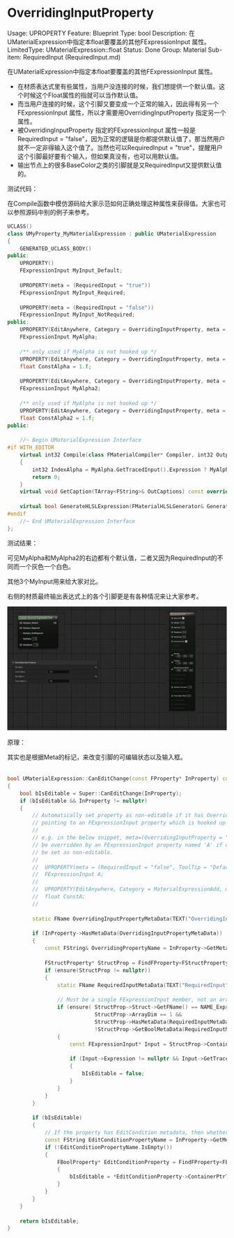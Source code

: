 # OverridingInputProperty

Usage: UPROPERTY
Feature: Blueprint
Type: bool
Description: 在UMaterialExpression中指定本float要覆盖的其他FExpressionInput 属性。
LimitedType: UMaterialExpression::float
Status: Done
Group: Material
Sub-item: RequiredInput (RequiredInput.md)

在UMaterialExpression中指定本float要覆盖的其他FExpressionInput 属性。

- 在材质表达式里有些属性，当用户没连接的时候，我们想提供一个默认值。这个时候这个Float属性的指就可以当作默认值。
- 而当用户连接的时候，这个引脚又要变成一个正常的输入，因此得有另一个FExpressionInput 属性，所以才需要用OverridingInputProperty 指定另一个属性。
- 被OverridingInputProperty 指定的FExpressionInput 属性一般是RequiredInput = "false"，因为正常的逻辑是你都提供默认值了，那当然用户就不一定非得输入这个值了。当然也可以RequiredInput = "true"，提醒用户这个引脚最好要有个输入，但如果真没有，也可以用默认值。
- 输出节点上的很多BaseColor之类的引脚就是又RequiredInput又提供默认值的。

测试代码：

在Compile函数中模仿源码给大家示范如何正确处理这种属性来获得值。大家也可以参照源码中别的例子来参考。

```cpp
UCLASS()
class UMyProperty_MyMaterialExpression : public UMaterialExpression
{
	GENERATED_UCLASS_BODY()
public:
	UPROPERTY()
	FExpressionInput MyInput_Default;

	UPROPERTY(meta = (RequiredInput = "true"))
	FExpressionInput MyInput_Required;

	UPROPERTY(meta = (RequiredInput = "false"))
	FExpressionInput MyInput_NotRequired;
public:
	UPROPERTY(EditAnywhere, Category = OverridingInputProperty, meta = (RequiredInput = "false"))
	FExpressionInput MyAlpha;

	/** only used if MyAlpha is not hooked up */
	UPROPERTY(EditAnywhere, Category = OverridingInputProperty, meta = (OverridingInputProperty = "MyAlpha"))
	float ConstAlpha = 1.f;

	UPROPERTY(EditAnywhere, Category = OverridingInputProperty, meta = (RequiredInput = "true"))
	FExpressionInput MyAlpha2;

	/** only used if MyAlpha is not hooked up */
	UPROPERTY(EditAnywhere, Category = OverridingInputProperty, meta = (OverridingInputProperty = "MyAlpha2"))
	float ConstAlpha2 = 1.f;
public:

	//~ Begin UMaterialExpression Interface
#if WITH_EDITOR
	virtual int32 Compile(class FMaterialCompiler* Compiler, int32 OutputIndex) override
	{
		int32 IndexAlpha = MyAlpha.GetTracedInput().Expression ? MyAlpha.Compile(Compiler) : Compiler->Constant(ConstAlpha);
		return 0;
	}
	virtual void GetCaption(TArray<FString>& OutCaptions) const override;

	virtual bool GenerateHLSLExpression(FMaterialHLSLGenerator& Generator, UE::HLSLTree::FScope& Scope, int32 OutputIndex, UE::HLSLTree::FExpression const*& OutExpression) const override;
#endif
	//~ End UMaterialExpression Interface
};

```

测试结果：

可见MyAlpha和MyAlpha2的右边都有个默认值，二者又因为RequiredInput的不同而一个灰色一个白色。

其他3个MyInput用来给大家对比。

右侧的材质最终输出表达式上的各个引脚更是有各种情况来让大家参考。

![Untitled](OverridingInputProperty/Untitled.png)

原理：

其实也是根据Meta的标记，来改变引脚的可编辑状态以及输入框。

```cpp

bool UMaterialExpression::CanEditChange(const FProperty* InProperty) const
{
	bool bIsEditable = Super::CanEditChange(InProperty);
	if (bIsEditable && InProperty != nullptr)
	{
		// Automatically set property as non-editable if it has OverridingInputProperty metadata
		// pointing to an FExpressionInput property which is hooked up as an input.
		//
		// e.g. in the below snippet, meta=(OverridingInputProperty = "A") indicates that ConstA will
		// be overridden by an FExpressionInput property named 'A' if one is connected, and will thereby
		// be set as non-editable.
		//
		//	UPROPERTY(meta = (RequiredInput = "false", ToolTip = "Defaults to 'ConstA' if not specified"))
		//	FExpressionInput A;
		//
		//	UPROPERTY(EditAnywhere, Category = MaterialExpressionAdd, meta = (OverridingInputProperty = "A"))
		//	float ConstA;
		//

		static FName OverridingInputPropertyMetaData(TEXT("OverridingInputProperty"));

		if (InProperty->HasMetaData(OverridingInputPropertyMetaData))
		{
			const FString& OverridingPropertyName = InProperty->GetMetaData(OverridingInputPropertyMetaData);

			FStructProperty* StructProp = FindFProperty<FStructProperty>(GetClass(), *OverridingPropertyName);
			if (ensure(StructProp != nullptr))
			{
				static FName RequiredInputMetaData(TEXT("RequiredInput"));

				// Must be a single FExpressionInput member, not an array, and must be tagged with metadata RequiredInput="false"
				if (ensure(	StructProp->Struct->GetFName() == NAME_ExpressionInput &&
							StructProp->ArrayDim == 1 &&
							StructProp->HasMetaData(RequiredInputMetaData) &&
							!StructProp->GetBoolMetaData(RequiredInputMetaData)))
				{
					const FExpressionInput* Input = StructProp->ContainerPtrToValuePtr<FExpressionInput>(this);

					if (Input->Expression != nullptr && Input->GetTracedInput().Expression != nullptr)
					{
						bIsEditable = false;
					}
				}
			}
		}

		if (bIsEditable)
		{
			// If the property has EditCondition metadata, then whether it's editable depends on the other EditCondition property
			const FString EditConditionPropertyName = InProperty->GetMetaData(TEXT("EditCondition"));
			if (!EditConditionPropertyName.IsEmpty())
			{
				FBoolProperty* EditConditionProperty = FindFProperty<FBoolProperty>(GetClass(), *EditConditionPropertyName);
				{
					bIsEditable = *EditConditionProperty->ContainerPtrToValuePtr<bool>(this);
				}
			}
		}
	}

	return bIsEditable;
}

```